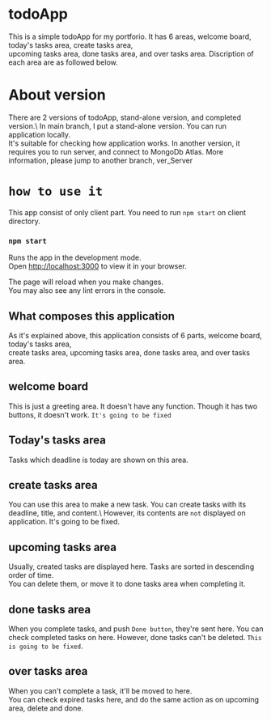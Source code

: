 # todoApp

This is a simple todoApp for my portforio. It has 6 areas, welcome board, today's tasks area, create tasks area,\
upcoming tasks area, done tasks area, and over tasks area. Discription of each area are as followed below.

# About version
There are 2 versions of todoApp, stand-alone version, and completed version.\ 
In main branch, I put a stand-alone version. You can run application locally.\
It's suitable for checking how application works. 
In another version, it requires you to run server, and connect to MongoDb Atlas.
More information, please jump to another branch, ver_Server


# `how to use it`
This app consist of only client part. You need to run `npm start` on client directory.

### `npm start`

Runs the app in the development mode.\
Open [http://localhost:3000](http://localhost:3000) to view it in your browser.

The page will reload when you make changes.\
You may also see any lint errors in the console.

## What composes this application
As it's explained above, this application consists of 6 parts, welcome board, today's tasks area,\
create tasks area, upcoming tasks area, done tasks area, and over tasks area.

## welcome board
This is just a greeting area. It doesn't have any function. Though it has two buttons, it doesn't work. `It's going to be fixed`

## Today's tasks area
Tasks which deadline is today are shown on this area.

## create tasks area
You can use this area to make a new task. You can create tasks with its deadline, title, and content.\ 
However, its contents are `not` displayed on application. It's going to be fixed.

## upcoming tasks area
Usually, created tasks are displayed here. Tasks are sorted in descending order of time.\
You can delete them, or move it to done tasks area when completing it.

## done tasks area
When you complete tasks, and push `Done button`, they're sent here. You can check completed tasks on here.
However, done tasks can't be deleted. `This is going to be fixed`.

## over tasks area
When you can't complete a task, it'll be moved to here.\
You can check expired tasks here, and do the same action as on upcoming area, delete and done.

